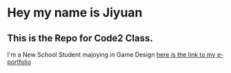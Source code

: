 # Hey my name is Jiyuan
## This is the Repo for Code2 Class.
I'm a New School Student majoying in Game Design
[here is the link to my e-portfolio](https://portfolio.newschool.edu/davessite/)

